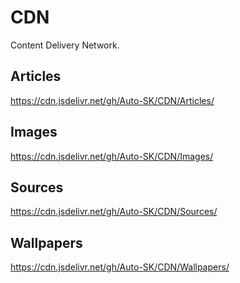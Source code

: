 # CDN

Content Delivery Network.

## Articles

https://cdn.jsdelivr.net/gh/Auto-SK/CDN/Articles/

## Images

https://cdn.jsdelivr.net/gh/Auto-SK/CDN/Images/

## Sources

https://cdn.jsdelivr.net/gh/Auto-SK/CDN/Sources/

## Wallpapers

https://cdn.jsdelivr.net/gh/Auto-SK/CDN/Wallpapers/